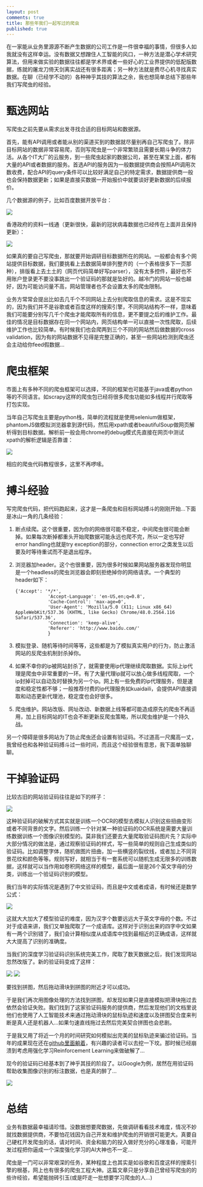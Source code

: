 ```yaml
---
layout: post
comments: true
title: 那些年我们一起写过的爬虫
published: true
---
```


在一家能从业务里源源不断产生数据的公司工作是一件很幸福的事情，但很多人如我就没有这样幸运。没有数据又想蹭住人工智能的风口，一种方法是潜心学术研究算法，但用来做实验的数据往往都是学术界或者一些好心的工业界提供的低配版数据，练就的屠龙刀倚天剑离实战还有很多距离；另一种方法就是费尽心机寻找真实数据。在聊（已经学不动的）各种神乎其技的算法之余，我也想简单总结下那些年我们写爬虫的经验。

# 甄选网站

写爬虫之前先要从需求出发寻找合适的目标网站和数据源。

首先，能有API调用或者能从别的渠道买到的数据就尽量别再自己写爬虫了。除非目标网站的数据非常容易爬，否则写爬虫是一个非常繁琐且需要长期斗争的体力活。从各个IT大厂的云服务，到一些爬虫起家的数据公司，甚至在某宝上面，都有大量的API或者数据的服务。首选API的服务因为一般数据提供商会按照API调用次数收费，配合API的query条件可以比较好满足自己的特定需求，数据提供商一般也会保持数据更新；如果是直接买数据一开始报价中就要谈好更新数据的后续报价。

几个数据源的例子，比如百度数据开放平台：

![](/images/202003/1.png)

香港政府的资料一线通（更新很快，最新的冠状病毒数据也已经传在上面并且保持更新）：

![](/images/202003/2.png)
 
如果真的要自己写爬虫，那就要开始调研目标数据所在的网站。一般都会有多个网站提供目标数据，我们要挑看上去数据简单排列整齐的（一个表格很多下一页那种），排版看上去土土的（网页代码简单好写parser），没有太多控件，最好也不用账户登录更不要没事跳出一个验证码的那就是坠好的。越冷门的网站一般也越好，因为可能访问量不高，网站管理者也不会设置太多的爬虫限制。

业务方常常会提出比如去几千个不同网站上去分别爬取信息的需求。这是不现实的，因为我们并不是谷歌或者百度这样的搜索引擎，不同网站结构不一样，意味着我们可能要分别写几千个爬虫才能爬取所有的信息，更不要提之后的维护工作。最佳的情况是目标数据存在同一个网站内，网页结构单一可以直接一次性爬取，后续维护工作也比较简单。有时候我们也会爬两到三个不同的网站然后做数据的cross validation，因为有的网站数据不见得是完整正确的，甚至一些网站检测到爬虫还会主动给你feed假数据…

# 爬虫框架

市面上有多种不同的爬虫框架可以选择，不同的框架也可能基于java或者python等的不同语言。如scrapy这样的爬虫包已经将很多爬虫功能如多线程并行爬取等打包实现。

当年自己写爬虫主要是python栈，简单的流程就是使用selenium做框架，phantomJS做模拟浏览器拿到源代码，然后用xpath或者beautifulSoup做网页解析得到目标数据。解析前一般会用chrome的debug模式先直接在网页中测试xpath的解析逻辑是否靠谱：

![](/images/202003/3.png)

相应的爬虫代码教程很多，这里不再啰嗦。

# 搏斗经验


写完爬虫代码，把代码跑起来，这才是一条爬虫和目标网站搏斗的刚刚开始…下面是冰山一角的几条经验：

1. 断点续爬。这个很重要，因为你的网络很可能不稳定，中间爬虫很可能会断掉。如果每次断掉都重头开始爬数据可能永远也爬不完，所以一定也写好error handling也就是try exception的部分，connection error之类发生以后要及时等待重试而不是退出程序。

2. 浏览器加header。这个也很重要，因为很多时候如果网站服务器发现你明显是一个headless的爬虫浏览器会即刻拒绝掉你的网络请求。一个典型的header如下：

   ```
   {'Accept': '*/*',
               'Accept-Language': 'en-US,en;q=0.8',
               'Cache-Control': 'max-age=0',
               'User-Agent': 'Mozilla/5.0 (X11; Linux x86_64) AppleWebKit/537.36 (KHTML, like Gecko) Chrome/48.0.2564.116 Safari/537.36',
               'Connection': 'keep-alive',
               'Referer': 'http://www.baidu.com/'
               }

   ```
   
3. 模拟登录、随机等待时间等等，这些都是为了模拟真实用户的行为，防止激活网站的反爬虫机制封杀掉你。

4. 如果不幸你的ip被网站封杀了，就需要使用ip代理继续爬取数据。实际上ip代理是爬虫中非常重要的一环。有了大量代理ip就可以放心做多线程爬取，一个ip封掉可以自动及时替换为另一个ip。网上有一些免费的ip代理服务，但是速度和稳定性都不够；一般推荐付费的ip代理服务如kuaidaili，会提供API直接调取和动态更新代理池，稳定度也会好很多。

5. 爬虫维护。网站改版、网址改动、新数据上线等都可能造成原先的爬虫不再适用，加上目标网站的IT也会不断更新反爬虫策略，所以爬虫维护是一个持久战。

另一个障碍是很多网站为了防止爬虫还会设置有验证码。不过道高一尺魔高一丈，我曾经也和各种验证码搏斗过一些时间，而且这个经验很有意思，我下面单独聊聊。

# 干掉验证码

比较古旧的网站验证码往往是如下的样子：

![](/images/202003/4.jpg)

这种验证码的破解方式其实就是训练一个OCR的模型去模拟人识别这些扭曲变形或者不同背景的文字。然后训练一个针对某一种验证码的OCR系统是需要大量训练数据训练一个图像识别模型的。莫非我们还要去大量爬取验证码图片先？实际中大部分情况的做法是，通过观察验证码的样式，写一些简单的规则自己生成类似的验证码。比如调整字体，随机做图片扭曲，加一些横竖的裂纹线，或者加上不同背景花纹和颜色等等。规则写好，就相当于有一套系统可以随机生成无限多的训练数据，这样就可以当作用如卷积网络这样的模型，最后面一层是26个英文字母的分类，训练出一个验证码识别的模型。

我们当年的实际情况是遇到了中文验证码，而且是中文或者成语，有时候还是数学公式：

![](/images/202003/5.jpg)

这就大大加大了模型验证的难度，因为汉字个数要远远大于英文字母的个数。不过对于成语来讲，我们又单独爬取了一个成语库。这样对于识别出来的四字中文如果有一两个识别错了，我们会计算相似度从成语库中找到最相近的正确成语，这样就大大提高了识别的准确度。

当我们的深度学习验证码识别系统完美工作，爬取了数天数据之后，我们发现网站忽然改版了。新的验证码变成了这样：

![](/images/202003/6.png)
![](/images/202003/6.jpg)

要找到拼图，然后拖动滑块到拼图的附近才可以成功。

于是我们再次用图像处理的方法找到拼图，却发现如果只是直接模拟把滑块拖过去依然会验证失败。我们找到了这家验证码服务的提供商，然后发现他们的文档里说他们也使用了人工智能技术来通过拖动滑块的鼠标轨迹和速度以及拼图契合度来判断是真人还是机器人...如果匀速直线拖过去然后完美契合拼图也会悲剧。

于是我又用了将近一个月的时间研究如何模拟出完美的鼠标轨迹来骗过验证码。当年的成果现在还在[github里面躺着](https://github.com/crownpku/Geetest-Captcha-Crack)，有兴趣的读者可以去挖一下坟。那时候已经崩溃到考虑用强化学习Reinforcement Learning来做破解了…

现今的验证码已经基本到了神乎其技的阶段了。以Google为例，居然在用验证码帮助收集图像识别的标注数据，也是真的醉了…

![](/images/202003/7.png)

# 总结

业务有数据最幸福请珍惜。没数据想要爬数据，先做调研看看技术难度，情况不妙就找数据提供商，不要怕花钱因为自己开发和维护爬虫的开销很可能更大。真要自己硬杠开发爬虫的话，请对时间、资金和脑力的投入做好充分的心理准备，可能开发过程把你逼成一个深度强化学习的AI大神也不一定…

爬虫是一门可以非常艰深的任务，某种程度上也其实是如谷歌和百度这样的搜索引擎的根基，网上也有很多的爬虫工程大神。这篇文章只是分享自己曾经写爬虫的的些许经验，希望能抛砖引玉(或是吓走一批想要学习爬虫的人…)

